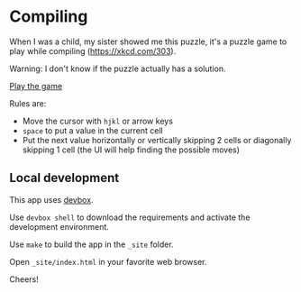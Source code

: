 # Compiling

When I was a child, my sister showed me this puzzle,
it's a puzzle game to play while compiling (https://xkcd.com/303).

Warning: I don't know if the puzzle actually has a solution.

[Play the game](https://carlotm.github.io/compiling)

Rules are:

- Move the cursor with `hjkl` or arrow keys
- `space` to put a value in the current cell
- Put the next value horizontally or vertically skipping 2 cells or diagonally skipping 1 cell (the UI will help finding the possible moves)

## Local development

This app uses [devbox](https://www.jetpack.io/devbox/).

Use `devbox shell` to download the requirements and activate the development environment.

Use `make` to build the app in the `_site` folder.

Open `_site/index.html` in your favorite web browser.

Cheers!

